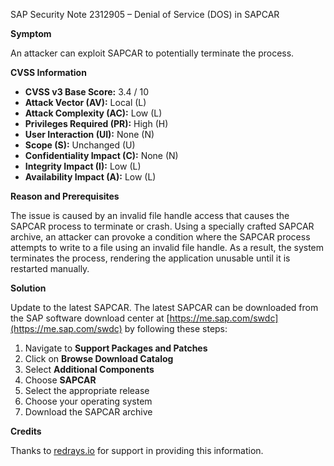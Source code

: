 SAP Security Note 2312905 – Denial of Service (DOS) in SAPCAR

**Symptom**

An attacker can exploit SAPCAR to potentially terminate the process.

**CVSS Information**

- **CVSS v3 Base Score:** 3.4 / 10
- **Attack Vector (AV):** Local (L)
- **Attack Complexity (AC):** Low (L)
- **Privileges Required (PR):** High (H)
- **User Interaction (UI):** None (N)
- **Scope (S):** Unchanged (U)
- **Confidentiality Impact (C):** None (N)
- **Integrity Impact (I):** Low (L)
- **Availability Impact (A):** Low (L)

**Reason and Prerequisites**

The issue is caused by an invalid file handle access that causes the SAPCAR process to terminate or crash. Using a specially crafted SAPCAR archive, an attacker can provoke a condition where the SAPCAR process attempts to write to a file using an invalid file handle. As a result, the system terminates the process, rendering the application unusable until it is restarted manually.

**Solution**

Update to the latest SAPCAR. The latest SAPCAR can be downloaded from the SAP software download center at [https://me.sap.com/swdc](https://me.sap.com/swdc) by following these steps:

1. Navigate to **Support Packages and Patches**
2. Click on **Browse Download Catalog**
3. Select **Additional Components**
4. Choose **SAPCAR**
5. Select the appropriate release
6. Choose your operating system
7. Download the SAPCAR archive

**Credits**

Thanks to [redrays.io](https://redrays.io) for support in providing this information.